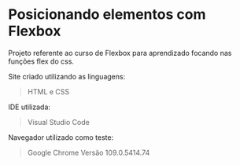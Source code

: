 # Posicionando elementos com Flexbox
Projeto referente ao curso de Flexbox para aprendizado focando nas funções flex do css.

Site criado utilizando as linguagens:
> HTML e CSS

IDE utilizada:
> Visual Studio Code

Navegador utilizado como teste:
> Google Chrome Versão 109.0.5414.74

